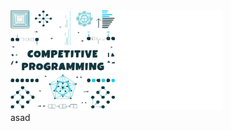 <div style="display:flex;">
<span style="display: flex; flex-direction: column">
	<a href="https://github.com/esix/competitive-programming">
		<img src="_files/competitive-programming.svg" width="170" height="160" alt="Click to see the source">
	</a>
asad
</span>

<span>
	<a href="https://github.com/esix/esix.github.io/tree/master/source/demo/15">
		<img src="_files/15.svg" width="170" height="160" alt="Click to see the source">
	</a>
</span>

</div>
